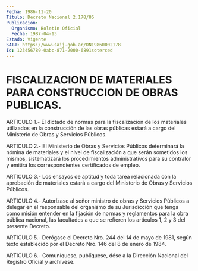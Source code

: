 ```yaml
---
Fecha: 1986-11-20
Título: Decreto Nacional 2.178/86
Publicación:
  Organismo: Boletín Oficial
  Fecha: 1987-04-13
Estado: Vigente
SAIJ: https://www.saij.gob.ar/DN19860002178
Id: 123456789-0abc-871-2000-6891soterced
---
```

# FISCALIZACION DE MATERIALES PARA CONSTRUCCION DE OBRAS PUBLICAS.

<a id="1"></a>
ARTICULO 1.- El dictado de normas para la fiscalización de los materiales utilizados en la construcción de las obras públicas estará a cargo del Ministerio de Obras y Servicios Públicos.

<a id="2"></a>
ARTICULO 2.- El Ministerio de Obras y Servicios Públicos determinará la nómina de materiales y el nivel de fiscalización a que serán sometidos los mismos, sistematizará los procedimientos administrativos para su contralor y emitirá los correspondientes certificados de empleo.

<a id="3"></a>
ARTICULO 3.- Los ensayos de aptitud y toda tarea relacionada con la aprobación de materiales estará a cargo del Ministerio de Obras y Servicios Públicos.

<a id="4"></a>
ARTICULO 4.- Autorízase al señor ministro de obras y Servicios Públicos a delegar en el responsable del organismo de su Jurisdicción que tenga como misión entender en la fijación de normas y reglamentos para la obra pública nacional, las facultades a que se refieren los artículos 1, 2 y 3 del presente Decreto.

<a id="5"></a>
ARTICULO 5.- Derógase el Decreto Nro. 244 del 14 de mayo de 1981, según texto establecido por el Decreto Nro. 146 del 8 de enero de 1984.

<a id="6"></a>
ARTICULO 6.- Comuníquese, publíquese, dése a la Dirección Nacional del Registro Oficial y archívese.